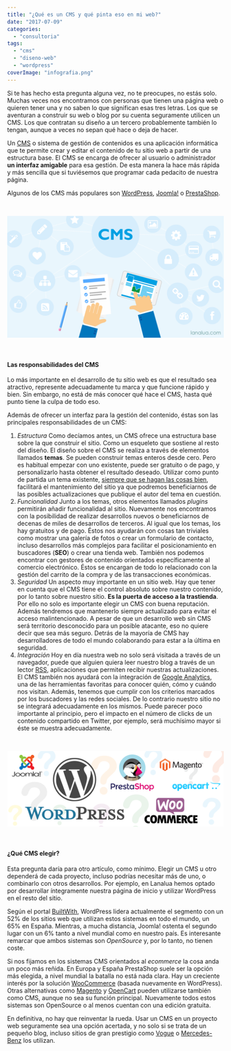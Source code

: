 ```yaml
---
title: "¿Qué es un CMS y qué pinta eso en mi web?"
date: "2017-07-09"
categories: 
  - "consultoria"
tags: 
  - "cms"
  - "diseno-web"
  - "wordpress"
coverImage: "infografia.png"
---
```


Si te has hecho esta pregunta alguna vez, no te preocupes, no estás solo. Muchas veces nos encontramos con personas que tienen una página web o quieren tener una y no saben lo que significan esas tres letras. Los que se aventuran a construir su web o blog por su cuenta seguramente utilicen un CMS. Los que contratan su diseño a un tercero probablemente también lo tengan, aunque a veces no sepan qué hace o deja de hacer.

Un [CMS](https://es.wikipedia.org/wiki/Sistema_de_gesti%C3%B3n_de_contenidos) o sistema de gestión de contenidos es una aplicación informática que te permite crear y editar el contenido de tu sitio web a partir de una estructura base. El CMS se encarga de ofrecer al usuario o administrador **un interfaz amigable** para esa gestión. De esta manera la hace más rápida y más sencilla que si tuviésemos que programar cada pedacito de nuestra página.

Algunos de los CMS más populares son [WordPress](https://es.wordpress.org/), [Joomla!](https://www.joomla.org/3/es/) o [PrestaShop](https://www.prestashop.com/es).

 

![](/images/infografia.png)

 

#### Las responsabilidades del CMS

Lo más importante en el desarrollo de tu sitio web es que el resultado sea atractivo, represente adecuadamente tu marca y que funcione rápido y bien. Sin embargo, no está de más conocer qué hace el CMS, hasta qué punto tiene la culpa de todo eso.

Además de ofrecer un interfaz para la gestión del contenido, éstas son las principales responsabilidades de un CMS:

1. _Estructura_ Como decíamos antes, un CMS ofrece una estructura base sobre la que construir el sitio. Como un esqueleto que sostiene al resto del diseño. El diseño sobre el CMS se realiza a través de elementos llamados **temas**. Se pueden construir temas enteros desde cero. Pero es habitual empezar con uno existente, puede ser gratuito o de pago, y personalizarlo hasta obtener el resultado deseado. Utilizar como punto de partida un tema existente, [siempre que se hagan las cosas bien](https://codex.wordpress.org/es:Temas_hijos), facilitará el mantenimiento del sitio ya que podremos beneficiarnos de las posibles actualizaciones que publique el autor del tema en cuestión.
2. _Funcionalidad_ Junto a los temas, otros elementos llamados _plugins_ permitirán añadir funcionalidad al sitio. Nuevamente nos encontramos con la posibilidad de realizar desarrollos nuevos o beneficiarnos de decenas de miles de desarrollos de terceros. Al igual que los temas, los hay gratuitos y de pago. Éstos nos ayudarán con cosas tan triviales como mostrar una galería de fotos o crear un formulario de contacto, incluso desarrollos más complejos para facilitar el posicionamiento en buscadores (**SEO**) o crear una tienda web. También nos podemos encontrar con gestores de contenido orientados específicamente al comercio electrónico. Éstos se encargan de todo lo relacionado con la gestión del carrito de la compra y de las transacciones económicas.
3. _Seguridad_ Un aspecto muy importante en un sitio web. Hay que tener en cuenta que el CMS tiene el control absoluto sobre nuestro contenido, por lo tanto sobre nuestro sitio. **Es la puerta de acceso a la trastienda**. Por ello no solo es importante elegir un CMS con buena reputación. Además tendremos que mantenerlo siempre actualizado para evitar el acceso malintencionado. A pesar de que un desarrollo web sin CMS será territorio desconocido para un posible atacante, eso no quiere decir que sea más seguro. Detrás de la mayoría de CMS hay desarrolladores de todo el mundo colaborando para estar a la última en seguridad.
4. _Integración_ Hoy en día nuestra web no solo será visitada a través de un navegador, puede que alguien quiera leer nuestro blog a través de un lector [RSS](https://es.wikipedia.org/wiki/RSS), aplicaciones que permiten recibir nuestras actualizaciones. El CMS también nos ayudará con la integración de [Google Analytics](http://www.google.com/intl/es/analytics/), una de las herramientas favoritas para conocer quién, cómo y cuándo nos visitan. Además, tenemos que cumplir con los criterios marcados por los buscadores y las redes sociales. De lo contrario nuestro sitio no se integrará adecuadamente en los mismos. Puede parecer poco importante al principio, pero el impacto en el número de clicks de un contenido compartido en Twitter, por ejemplo, será muchísimo mayor si éste se muestra adecuadamente.

 

![](/images/Opciones.png)

 

#### ¿Qué CMS elegir?

Esta pregunta daría para otro artículo, como mínimo. Elegir un CMS u otro dependerá de cada proyecto, incluso podrías necesitar más de uno, o combinarlo con otros desarrollos. Por ejemplo, en Lanalua hemos optado por desarrollar íntegramente nuestra página de inicio y utilizar WordPress en el resto del sitio.

Según el portal [BuiltWith](https://builtwith.com/), WordPress lidera actualmente el segmento con un 52% de los sitios web que utilizan estos sistemas en todo el mundo, un 65% en España. Mientras, a mucha distancia, Joomla! ostenta el segundo lugar con un 6% tanto a nivel mundial como en nuestro país. Es interesante remarcar que ambos sistemas son _OpenSource_ y, por lo tanto, no tienen coste.

Si nos fijamos en los sistemas CMS orientados al _ecommerce_ la cosa anda un poco más reñida. En Europa y España PrestaShop suele ser la opción más elegida, a nivel mundial la batalla no está nada clara. Hay un creciente interés por la solución [WooCommerce](https://woocommerce.com/) (basada nuevamente en WordPress). Otras alternativas como [Magento](https://magento.com/) y [OpenCart](https://www.opencart.com/) pueden utilizarse también como CMS, aunque no sea su función principal. Nuevamente todos estos sistemas son OpenSource o al menos cuentan con una edición gratuita.

En definitiva, no hay que reinventar la rueda. Usar un CMS en un proyecto web seguramente sea una opción acertada, y no solo si se trata de un pequeño blog, incluso sitios de gran prestigio como [Vogue](http://www.vogue.com/) o [Mercedes-Benz](https://www.mercedes-benz.com/en/) los utilizan.
